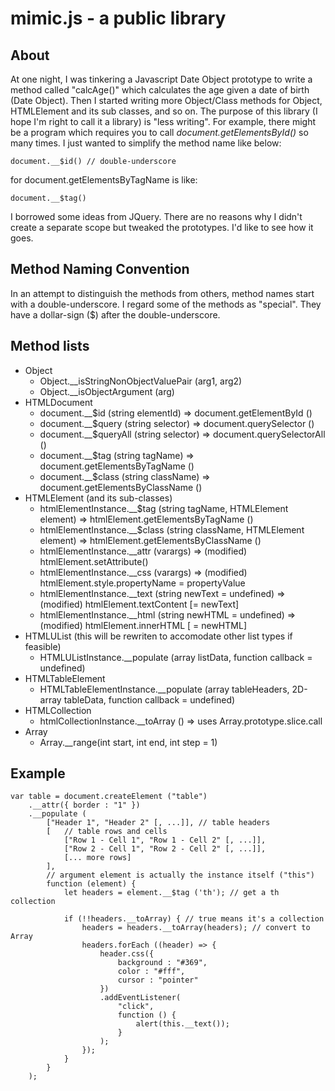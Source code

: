 # mimic.js - a public library

## About
At one night, I was tinkering a Javascript Date Object prototype to write a method called "calcAge()" which calculates the age given a date of birth (Date Object). Then I started writing more Object/Class methods for Object, HTMLElement and its sub classes, and so on. The purpose of this library (I hope I'm right to call it a library) is "less writing". For example, there might be a program which requires you to call *document.getElementsById()* so many times. I just wanted to simplify the method name like below:
```
document.__$id() // double-underscore
```
for document.getElementsByTagName is like:
```
document.__$tag()
```
I borrowed some ideas from JQuery. There are no reasons why I didn't create a separate scope but tweaked the prototypes. I'd like to see how it goes.


## Method Naming Convention
In an attempt to distinguish the methods from others, method names start with a double-underscore. I regard some of the methods as "special". They have a dollar-sign ($) after the double-underscore.

## Method lists
- Object
    - Object.__isStringNonObjectValuePair (arg1, arg2)
    - Object.__isObjectArgument (arg)
- HTMLDocument
    - document.__$id (string elementId) => document.getElementById ()
    - document.__$query (string selector) => document.querySelector ()
    - document.__$queryAll (string selector) => document.querySelectorAll ()
    - document.__$tag (string tagName) => document.getElementsByTagName ()
    - document.__$class (string className) => document.getElementsByClassName ()
- HTMLElement (and its sub-classes)
    - htmlElementInstance.__$tag (string tagName, HTMLElement element) => htmlElement.getElementsByTagName ()
    - htmlElementInstance.__$class (string className, HTMLElement element) => htmlElement.getElementsByClassName ()
    - htmlElementInstance.__attr (varargs) => (modified) htmlElement.setAttribute()
    - htmlElementInstance.__css (varargs) => (modified) htmlElement.style.propertyName = propertyValue
    - htmlElementInstance.__text (string newText = undefined) => (modified) htmlElement.textContent [= newText]
    - htmlElementInstance.__html (string newHTML = undefined) => (modified) htmlElement.innerHTML [ = newHTML]
- HTMLUList (this will be rewriten to accomodate other list types if feasible)
    - HTMLUListInstance.__populate (array listData, function callback = undefined)
- HTMLTableElement
    - HTMLTableElementInstance.__populate (array tableHeaders, 2D-array tableData, function callback = undefined)
- HTMLCollection
    - htmlCollectionInstance.__toArray () => uses Array.prototype.slice.call
- Array
    - Array.__range(int start, int end, int step = 1) 

## Example
```
var table = document.createElement ("table")
    .__attr({ border : "1" })
    .__populate (
        ["Header 1", "Header 2" [, ...]], // table headers
        [   // table rows and cells
            ["Row 1 - Cell 1", "Row 1 - Cell 2" [, ...]],
            ["Row 2 - Cell 1", "Row 2 - Cell 2" [, ...]],
            [... more rows]
        ],
        // argument element is actually the instance itself ("this")
        function (element) {
            let headers = element.__$tag ('th'); // get a th collection

            if (!!headers.__toArray) { // true means it's a collection
                headers = headers.__toArray(headers); // convert to Array
                headers.forEach ((header) => {
                    header.css({
                        background : "#369",
                        color : "#fff",
                        cursor : "pointer"
                    })
                    .addEventListener(
                        "click",
                        function () {
                            alert(this.__text());
                        }
                    );
                });
            }
        }
    );
```
